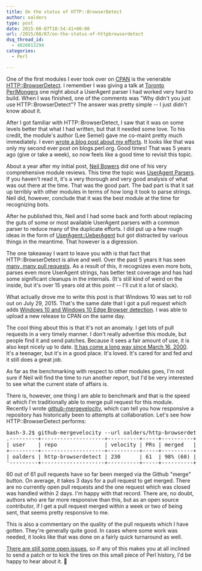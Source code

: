 ```yaml
---
title: On the status of HTTP::BrowserDetect
author: oalders
type: post
date: 2015-08-07T10:54:41+00:00
url: /2015/08/07/on-the-status-of-httpbrowserdetect
dsq_thread_id:
  - 4026013294
categories:
  - Perl

---
```

One of the first modules I ever took over on [CPAN][1] is the venerable [HTTP::BrowserDetect][2]. I remember I was giving a talk at [Toronto PerlMongers][3] one night about a UserAgent parser I had worked very hard to build. When I was finished, one of the comments was "Why didn't you just use HTTP::BrowserDetect"? The answer was pretty simple -- I just didn't know about it.

After I got familiar with HTTP::BrowserDetect, I saw that it was on some levels better that what I had written, but that it needed some love. To his credit, the module's author (Lee Semel) gave me co-maint pretty much immediately. I even [wrote a blog post about my efforts][4]. It looks like that was only my second ever post on blogs.perl.org. Good times! That was 5 years ago (give or take a week), so now feels like a good time to revisit this topic.

About a year after my initial post, [Neil Bowers][5] did one of his very comprehensive module reviews. This time the topic was [UserAgent Parsers][6]. If you haven't read it, it's a very thorough and very good analysis of what was out there at the time. That was the good part. The bad part is that it sat up terribly with other modules in terms of how long it took to parse strings. Neil did, however, conclude that it was the best module at the time for recognizing bots.

After he published this, Neil and I had some back and forth about replacing the guts of some or most available UserAgent parsers with a common parser to reduce many of the duplicate efforts. I did put up a few rough ideas in the form of [UserAgent::UeberAgent][7] but got distracted by various things in the meantime. That however is a digression.

The one takeaway I want to leave you with is that fact that HTTP::BrowserDetect is alive and well. Over the past 5 years it has seen [many, many pull requests][8]. As a result of this, it recognizes even more bots, parses even more UserAgent strings, has better test coverage and has had some significant cleanups in the internals. (It's still kind of weird on the inside, but it's over 15 years old at this point -- I'll cut it a lot of slack).

What actually drove me to write this post is that Windows 10 was set to roll out on July 29, 2015. That's the same date that I got a pull request which adds [Windows 10 and Windows 10 Edge Browser detection][9]. I was able to upload a new release to CPAN on the same day.

The cool thing about this is that it's not an anomaly. I get lots of pull requests in a very timely manner. I don't really advertise this module, but people find it and send patches. Because it sees a fair amount of use, it is also kept nicely up to date. [It has come a long way since March 16, 2000][10]. It's a teenager, but it's in a good place. It's loved. It's cared for and fed and it still does a great job.

As far as the benchmarking with respect to other modules goes, I'm not sure if Neil will find the time to run another report, but I'd be very interested to see what the current state of affairs is.

There is, however, one thing I am able to benchmark and that is the speed at which I'm traditionally able to merge pull request for this module. Recently I wrote [github-mergevelocity][11], which can tell you how responsive a repository has historically been to attempts at collaboration. Let's see how HTTP::BrowserDetect performs:

<pre>bash-3.2$ github-mergevelocity --url oalders/http-browserdetect
.---------+--------------------+----------+-----+----------+------------+--------+------------+------+-----------.
| user    | repo               | velocity | PRs | merged   | merge days | closed | close days | open | open days |
+---------+--------------------+----------+-----+----------+------------+--------+------------+------+-----------+
| oalders | http-browserdetect | 230      | 61  | 98% (60) | 3/PR (194) | 2% (1) | 2/PR (2)   | 0    | 0         |
'---------+--------------------+----------+-----+----------+------------+--------+------------+------+-----------'
</pre>

60 out of 61 pull requests have so far been merged via the Github "merge" button. On average, it takes 3 days for a pull request to get merged. There are no currently open pull requests and the one request which was closed was handled within 2 days. I'm happy with that record. There are, no doubt, authors who are far more responsive than this, but as an open source contributor, if I get a pull request merged within a week or two of being sent, that seems pretty responsive to me.

This is also a commentary on the quality of the pull requests which I have gotten. They're generally quite good. In cases where some work was needed, it looks like that was done on a fairly quick turnaround as well.

[There are still some open issues][12], so if any of this makes you at all inclined to send a patch or to kick the tires on this small piece of Perl history, I'd be happy to hear about it. 🙂

 [1]: http://www.cpan.org/
 [2]: https://metacpan.org/pod/HTTP::BrowserDetect
 [3]: http://to.pm.org/
 [4]: http://blogs.perl.org/users/olaf_alders/2010/08/httpbrowserdetect-for-all-of-your-useragent-parsing-needs.html
 [5]: https://metacpan.org/author/NEILB
 [6]: http://blogs.perl.org/users/neilb/2011/10/cpan-modules-for-parsing-user-agent-strings.html
 [7]: https://github.com/oalders/useragent-ueberagent
 [8]: https://github.com/oalders/http-browserdetect/pulls?q=is%3Apr+is%3Aclosed
 [9]: https://github.com/oalders/http-browserdetect/pull/110/commits
 [10]: https://metacpan.org/pod/release/LHS/HTTP-BrowserDetect-0.93/BrowserDetect.pm
 [11]: https://metacpan.org/pod/github-mergevelocity
 [12]: https://github.com/oalders/http-browserdetect/issues
